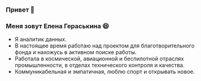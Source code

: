 ### Привет 👋

### Меня зовут Елена Гераськина 😄
- Я аналитик данных.
- В настоящее время работаю над проектом для благотворительного фонда и нахожусь в активном поиске работы.
- Работала в космической, авиационной и беспилотной отраслях промышленности, в отделах технического контроля и качества.
- Коммуникабельная и эмпатичная, люблю спорт и открывать новое.

<!--
**lenkaoo/lenkaoo** is a ✨ _special_ ✨ repository because its `README.md` (this file) appears on your GitHub profile.

Here are some ideas to get you started:

- 🔭 I’m currently working on ...
- 🌱 I’m currently learning ...
- 👯 I’m looking to collaborate on ...
- 🤔 I’m looking for help with ...
- 💬 Ask me about ...
- 📫 How to reach me: ...
- 😄 Pronouns: ...
- ⚡ Fun fact: ...
-->





